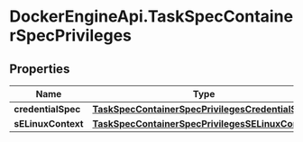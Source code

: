 # DockerEngineApi.TaskSpecContainerSpecPrivileges

## Properties

Name | Type | Description | Notes
------------ | ------------- | ------------- | -------------
**credentialSpec** | [**TaskSpecContainerSpecPrivilegesCredentialSpec**](TaskSpecContainerSpecPrivilegesCredentialSpec.md) |  | [optional] 
**sELinuxContext** | [**TaskSpecContainerSpecPrivilegesSELinuxContext**](TaskSpecContainerSpecPrivilegesSELinuxContext.md) |  | [optional] 


